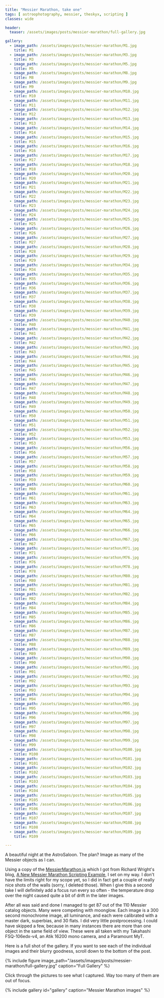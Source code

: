 ```yaml
---
title: "Messier Marathon, take one"
tags: [ astroophotography, messier, theskyx, scripting ]
classes: wide

header:
  teaser: /assets/images/posts/messier-marathon/full-gallery.jpg

gallery:
  - image_path: /assets/images/posts/messier-marathon/M1.jpg
    title: M1
  - image_path: /assets/images/posts/messier-marathon/M3.jpg
    title: M3
  - image_path: /assets/images/posts/messier-marathon/M5.jpg
    title: M5
  - image_path: /assets/images/posts/messier-marathon/M8.jpg
    title: M8
  - image_path: /assets/images/posts/messier-marathon/M9.jpg
    title: M9
  - image_path: /assets/images/posts/messier-marathon/M10.jpg
    title: M10
  - image_path: /assets/images/posts/messier-marathon/M11.jpg
    title: M11
  - image_path: /assets/images/posts/messier-marathon/M12.jpg
    title: M12
  - image_path: /assets/images/posts/messier-marathon/M13.jpg
    title: M13
  - image_path: /assets/images/posts/messier-marathon/M14.jpg
    title: M14
  - image_path: /assets/images/posts/messier-marathon/M15.jpg
    title: M15
  - image_path: /assets/images/posts/messier-marathon/M16.jpg
    title: M16
  - image_path: /assets/images/posts/messier-marathon/M17.jpg
    title: M17
  - image_path: /assets/images/posts/messier-marathon/M18.jpg
    title: M18
  - image_path: /assets/images/posts/messier-marathon/M20.jpg
    title: M20
  - image_path: /assets/images/posts/messier-marathon/M21.jpg
    title: M21
  - image_path: /assets/images/posts/messier-marathon/M22.jpg
    title: M22
  - image_path: /assets/images/posts/messier-marathon/M23.jpg
    title: M23
  - image_path: /assets/images/posts/messier-marathon/M24.jpg
    title: M24
  - image_path: /assets/images/posts/messier-marathon/M25.jpg
    title: M25
  - image_path: /assets/images/posts/messier-marathon/M26.jpg
    title: M26
  - image_path: /assets/images/posts/messier-marathon/M27.jpg
    title: M27
  - image_path: /assets/images/posts/messier-marathon/M28.jpg
    title: M28
  - image_path: /assets/images/posts/messier-marathon/M29.jpg
    title: M29
  - image_path: /assets/images/posts/messier-marathon/M34.jpg
    title: M34
  - image_path: /assets/images/posts/messier-marathon/M35.jpg
    title: M35
  - image_path: /assets/images/posts/messier-marathon/M36.jpg
    title: M36
  - image_path: /assets/images/posts/messier-marathon/M37.jpg
    title: M37
  - image_path: /assets/images/posts/messier-marathon/M38.jpg
    title: M38
  - image_path: /assets/images/posts/messier-marathon/M39.jpg
    title: M39
  - image_path: /assets/images/posts/messier-marathon/M40.jpg
    title: M40
  - image_path: /assets/images/posts/messier-marathon/M41.jpg
    title: M41
  - image_path: /assets/images/posts/messier-marathon/M42.jpg
    title: M42
  - image_path: /assets/images/posts/messier-marathon/M43.jpg
    title: M43
  - image_path: /assets/images/posts/messier-marathon/M44.jpg
    title: M44
  - image_path: /assets/images/posts/messier-marathon/M45.jpg
    title: M45
  - image_path: /assets/images/posts/messier-marathon/M46.jpg
    title: M46
  - image_path: /assets/images/posts/messier-marathon/M47.jpg
    title: M47
  - image_path: /assets/images/posts/messier-marathon/M48.jpg
    title: M48
  - image_path: /assets/images/posts/messier-marathon/M49.jpg
    title: M49
  - image_path: /assets/images/posts/messier-marathon/M50.jpg
    title: M50
  - image_path: /assets/images/posts/messier-marathon/M51.jpg
    title: M51
  - image_path: /assets/images/posts/messier-marathon/M52.jpg
    title: M52
  - image_path: /assets/images/posts/messier-marathon/M53.jpg
    title: M53
  - image_path: /assets/images/posts/messier-marathon/M56.jpg
    title: M56
  - image_path: /assets/images/posts/messier-marathon/M57.jpg
    title: M57
  - image_path: /assets/images/posts/messier-marathon/M58.jpg
    title: M58
  - image_path: /assets/images/posts/messier-marathon/M59.jpg
    title: M59
  - image_path: /assets/images/posts/messier-marathon/M60.jpg
    title: M60
  - image_path: /assets/images/posts/messier-marathon/M61.jpg
    title: M61
  - image_path: /assets/images/posts/messier-marathon/M63.jpg
    title: M63
  - image_path: /assets/images/posts/messier-marathon/M64.jpg
    title: M64
  - image_path: /assets/images/posts/messier-marathon/M65.jpg
    title: M65
  - image_path: /assets/images/posts/messier-marathon/M66.jpg
    title: M66
  - image_path: /assets/images/posts/messier-marathon/M67.jpg
    title: M67
  - image_path: /assets/images/posts/messier-marathon/M71.jpg
    title: M71
  - image_path: /assets/images/posts/messier-marathon/M76.jpg
    title: M76
  - image_path: /assets/images/posts/messier-marathon/M78.jpg
    title: M78
  - image_path: /assets/images/posts/messier-marathon/M80.jpg
    title: M80
  - image_path: /assets/images/posts/messier-marathon/M81.jpg
    title: M81
  - image_path: /assets/images/posts/messier-marathon/M82.jpg
    title: M82
  - image_path: /assets/images/posts/messier-marathon/M84.jpg
    title: M84
  - image_path: /assets/images/posts/messier-marathon/M85.jpg
    title: M85
  - image_path: /assets/images/posts/messier-marathon/M86.jpg
    title: M86
  - image_path: /assets/images/posts/messier-marathon/M87.jpg
    title: M87
  - image_path: /assets/images/posts/messier-marathon/M88.jpg
    title: M88
  - image_path: /assets/images/posts/messier-marathon/M89.jpg
    title: M89
  - image_path: /assets/images/posts/messier-marathon/M90.jpg
    title: M90
  - image_path: /assets/images/posts/messier-marathon/M91.jpg
    title: M91
  - image_path: /assets/images/posts/messier-marathon/M92.jpg
    title: M92
  - image_path: /assets/images/posts/messier-marathon/M93.jpg
    title: M93
  - image_path: /assets/images/posts/messier-marathon/M94.jpg
    title: M94
  - image_path: /assets/images/posts/messier-marathon/M95.jpg
    title: M95
  - image_path: /assets/images/posts/messier-marathon/M96.jpg
    title: M96
  - image_path: /assets/images/posts/messier-marathon/M97.jpg
    title: M97
  - image_path: /assets/images/posts/messier-marathon/M98.jpg
    title: M98
  - image_path: /assets/images/posts/messier-marathon/M99.jpg
    title: M99
  - image_path: /assets/images/posts/messier-marathon/M100.jpg
    title: M100
  - image_path: /assets/images/posts/messier-marathon/M101.jpg
    title: M101
  - image_path: /assets/images/posts/messier-marathon/M102.jpg
    title: M102
  - image_path: /assets/images/posts/messier-marathon/M103.jpg
    title: M103
  - image_path: /assets/images/posts/messier-marathon/M104.jpg
    title: M104
  - image_path: /assets/images/posts/messier-marathon/M105.jpg
    title: M105
  - image_path: /assets/images/posts/messier-marathon/M106.jpg
    title: M106
  - image_path: /assets/images/posts/messier-marathon/M107.jpg
    title: M107
  - image_path: /assets/images/posts/messier-marathon/M108.jpg
    title: M108
  - image_path: /assets/images/posts/messier-marathon/M109.jpg
    title: M109

---
```


A beautiful night at the AstroSaloon.  The plan?  Image as many of the Messier objects as I can.

<!--more-->
Using a copy of the [MessierMarathon.js](http://www.bisque.com/sc/blogs/seeker_blog/archive/2019/02/27/a-new-messier-marathon-scripting-example.aspx) which I got from Richard Wright's blog, [A New Messier Marathon Scripting Example](http://www.bisque.com/sc/blogs/seeker_blog/archive/2019/02/27/a-new-messier-marathon-scripting-example.aspx), I set on my way.  I don't have the limits right for my scope yet, so I did in fact get a couple of really nice shots of the walls (sorry, I deleted those).  When I give this a second take I will definitely add a focus run every so often - the temperature drop over the night caused quite a bit of drift in the later images. 

After all was said and done I managed to get 87 out of the 110 Messier catalog objects.  Many were competing with moonglow.  Each image is a 300 second monochrome image, all luminance, and each were calibrated with a master dark, superbias, and 30 flats.  I did very little postprocessing.  I could have skipped a few, because in many instances there are more than one object in the same field of view.  These were all taken with my Takahashi FSQ-106edx-v4, an Atik 16200 mono camera, and a Paramount MyT.

Here is a full shot of the gallery.  If you want to see each of the individual images and their blurry goodness, scroll down to the bottom of the post.  

{%
  include figure image_path="/assets/images/posts/messier-marathon/full-gallery.jpg"
  caption="Full Gallery"
%}



Click through the pictures to see what I captured.  Way too many of them are out of focus.

{% include gallery id="gallery" caption="Messier Marathon images" %}
